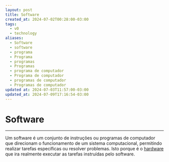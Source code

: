 ```yaml
---
layout: post
title: Software
created_at: 2024-07-02T00:28:00-03:00
tags:
  - v0
  - technology
aliases:
  - Software
  - software
  - programa
  - Programa
  - programas
  - Programas
  - programa de computador
  - Programa de computador
  - programas de computador
  - Programas de computador
updated at: 2024-07-03T11:57:00-03:00
updated_at: 2024-07-09T17:16:54-03:00
---
```

# Software
---

Um software é um conjunto de instruções ou programas de computador que direcionam o funcionamento de um sistema computacional, permitindo realizar tarefas específicas ou resolver problemas. Isto porque é o [hardware](api/2024/07/2024-07-02-Hardware.md) que ira realmente executar as tarefas instruídas pelo software.